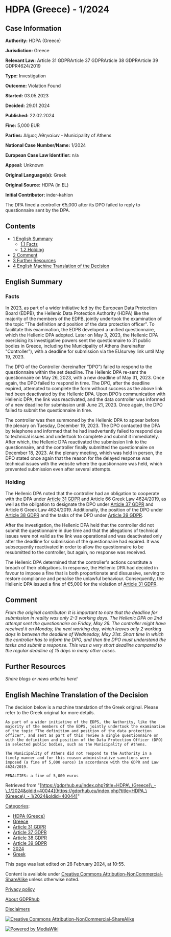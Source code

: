# HDPA (Greece) - 1/2024

## Case Information

**Authority:** HDPA (Greece)

**Jurisdiction:** Greece

**Relevant Law:** Article 31 GDPRArticle 37 GDPRArticle 38 GDPRArticle 39 GDPR4624/2019

**Type:** Investigation

**Outcome:** Violation Found

**Started:** 03.05.2023

**Decided:** 29.01.2024

**Published:** 22.02.2024

**Fine:** 5,000 EUR

**Parties:** Δήμος Αθηναίων - Municipality of Athens

**National Case Number/Name:** 1/2024

**European Case Law Identifier:** n/a

**Appeal:** Unknown

**Original Language(s):** Greek

**Original Source:** HDPA (in EL)

**Initial Contributor:** inder-kahlon

The DPA fined a controller €5,000 after its DPO failed to reply to questionnaire sent by the DPA.

## Contents

*   [1 English Summary](#English_Summary)
    *   [1.1 Facts](#Facts)
    *   [1.2 Holding](#Holding)
*   [2 Comment](#Comment)
*   [3 Further Resources](#Further_Resources)
*   [4 English Machine Translation of the Decision](#English_Machine_Translation_of_the_Decision)

## English Summary

### Facts

In 2023, as part of a wider initiative led by the European Data Protection Board (EDPB), the Hellenic Data Protection Authority (HDPA) like the majority of the members of the EDPB, jointly undertook the examination of the topic "The definition and position of the data protection officer". To facilitate this examination, the EDPB developed a unified questionnaire, which the Hellenic DPA adopted. Later on May 3, 2023, the Hellenic DPA exercising its investigative powers sent the questionnaire to 31 public bodies in Greece, including the Municipality of Athens (hereinafter "Controller"), with a deadline for submission via the EUsurvey link until May 19, 2023.

The DPO of the Controller (hereinafter “DPO") failed to respond to the questionnaire within the set deadline. The Hellenic DPA re-sent the questionnaire on May 26, 2023, with a new deadline of May 31, 2023. Once again, the DPO failed to respond in time. The DPO, after the deadline expired, attempted to complete the form without success as the above link had been deactivated by the Hellenic DPA. Upon DPO’s communication with Hellenic DPA, the link was reactivated, and the data controller was informed of a new deadline for submission until June 21, 2023. Once again, the DPO failed to submit the questionnaire in time.

The controller was then summoned by the Hellenic DPA to appear before the plenary on Tuesday, December 19, 2023. The DPO contacted the DPA by telephone and informed that he had inadvertently failed to respond due to technical issues and undertook to complete and submit it immediately. After which, the Hellenic DPA reactivated the submission link to the questionnaire, and the controller finally submitted the questionnaire on December 18, 2023. At the plenary meeting, which was held in person, the DPO stated once again that the reason for the delayed response was technical issues with the website where the questionnaire was held, which prevented submission even after several attempts.

### Holding

The Hellenic DPA noted that the controller had an obligation to cooperate with the DPA under [Article 31 GDPR](/index.php?title=Article_31_GDPR "Article 31 GDPR") and Article 66 Greek Law 4624/2019, as well as the obligation to designate the DPO under [Article 37 GDPR](/index.php?title=Article_37_GDPR "Article 37 GDPR") and Article 6 Greek Law 4624/2019. Additionally, the position of the DPO under [Article 38 GDPR](/index.php?title=Article_38_GDPR "Article 38 GDPR") and the tasks of the DPO under [Article 39 GDPR](/index.php?title=Article_39_GDPR "Article 39 GDPR").

After the investigation, the Hellenic DPA held that the controller did not submit the questionnaire in due time and that the allegations of technical issues were not valid as the link was operational and was deactivated only after the deadline for submission of the questionnaire had expired. It was subsequently reactivated in order to allow the questionnaire to be resubmitted to the controller, but again, no response was received.

The Hellenic DPA determined that the controller's actions constitute a breach of their obligations. In response, the Hellenic DPA had decided in favour to impose a fine that is both proportionate and dissuasive, serving to restore compliance and penalise the unlawful behaviour. Consequently, the Hellenic DPA issued a fine of €5,000 for the violation of [Article 31 GDPR](/index.php?title=Article_31_GDPR "Article 31 GDPR").

## Comment

_From the original contributor: It is important to note that the deadline for submission in reality was only 2-3 working days. The Hellenic DPA on 2nd attempt sent the questionnaire on Friday, May 26. The controller might have received it on Monday, the next working day, which leaves only 2 working days in between the deadline of Wednesday, May 31st. Short time In which the controller has to inform the DPO, and then the DPO must understand the tasks and submit a response. This was a very short deadline compared to the regular deadline of 15 days in many other cases._

## Further Resources

_Share blogs or news articles here!_

## English Machine Translation of the Decision

The decision below is a machine translation of the Greek original. Please refer to the Greek original for more details.

```
As part of a wider initiative of the EDPS, the Authority, like the majority of the members of the EDPS, jointly undertook the examination of the topic "The definition and position of the data protection officer", and sent as part of this review a single questionnaire on with the definition and position of the Data Protection Officer (DPO) in selected public bodies, such as the Municipality of Athens.

The Municipality of Athens did not respond to the Authority in a timely manner and for this reason administrative sanctions were imposed (a fine of 5,000 euros) in accordance with the GDPR and Law 4624/2019.

PENALTIES: a fine of 5,000 euros

```

Retrieved from "[https://gdprhub.eu/index.php?title=HDPA\_(Greece)\_-\_1/2024&oldid=40044](https://gdprhub.eu/index.php?title=HDPA_\(Greece\)_-_1/2024&oldid=40044)"

[Categories](/index.php?title=Special:Categories "Special:Categories"):

*   [HDPA (Greece)](/index.php?title=Category:HDPA_\(Greece\) "Category:HDPA (Greece)")
*   [Greece](/index.php?title=Category:Greece "Category:Greece")
*   [Article 31 GDPR](/index.php?title=Category:Article_31_GDPR "Category:Article 31 GDPR")
*   [Article 37 GDPR](/index.php?title=Category:Article_37_GDPR "Category:Article 37 GDPR")
*   [Article 38 GDPR](/index.php?title=Category:Article_38_GDPR "Category:Article 38 GDPR")
*   [Article 39 GDPR](/index.php?title=Category:Article_39_GDPR "Category:Article 39 GDPR")
*   [2024](/index.php?title=Category:2024 "Category:2024")
*   [Greek](/index.php?title=Category:Greek "Category:Greek")

This page was last edited on 28 February 2024, at 10:55.

Content is available under [Creative Commons Attribution-NonCommercial-ShareAlike](https://creativecommons.org/licenses/by-nc-sa/4.0/) unless otherwise noted.

[Privacy policy](/index.php?title=GDPRhub:Privacy_policy)

[About GDPRhub](/index.php?title=GDPRhub:About)

[Disclaimers](/index.php?title=GDPRhub:General_disclaimer)

[![Creative Commons Attribution-NonCommercial-ShareAlike](/resources/assets/licenses/cc-by-nc-sa.png)](https://creativecommons.org/licenses/by-nc-sa/4.0/)

[![Powered by MediaWiki](/resources/assets/poweredby_mediawiki_88x31.png)](https://www.mediawiki.org/)